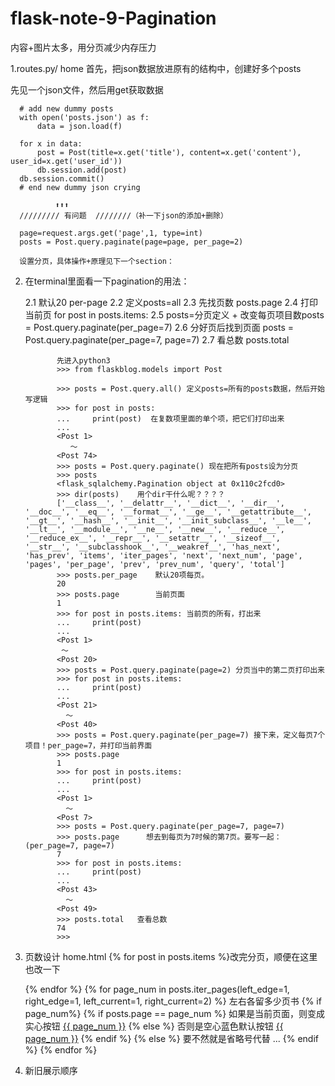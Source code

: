 # flask-note-9-Pagination
内容+图片太多，用分页减少内存压力

1.routes.py/ home
  首先，把json数据放进原有的结构中，创建好多个posts
  
  先见一个json文件，然后用get获取数据
  
      # add new dummy posts
      with open('posts.json') as f:
          data = json.load(f)

      for x in data:
          post = Post(title=x.get('title'), content=x.get('content'), user_id=x.get('user_id')) 
          db.session.add(post)
      db.session.commit()
      # end new dummy json crying 
      
              ⬆️⬆️⬆️
      ///////// 有问题  ////////（补一下json的添加+删除）
      
      page=request.args.get('page',1, type=int)
      posts = Post.query.paginate(page=page, per_page=2)
      
      设置分页，具体操作+原理见下一个section：
  
2. 在terminal里面看一下pagination的用法：
    
    2.1 默认20  per-page
    2.2 定义posts=all
    2.3 先找页数 posts.page
    2.4 打印当前页 for post in posts.items:
    2.5 posts=分页定义  +  改变每页项目数posts = Post.query.paginate(per_page=7) 
    2.6 分好页后找到页面 posts = Post.query.paginate(per_page=7, page=7)
    2.7 看总数 posts.total 
    
              先进入python3
              >>> from flaskblog.models import Post
             
              >>> posts = Post.query.all() 定义posts=所有的posts数据，然后开始写逻辑
              >>> for post in posts:  
              ...     print(post)  在复数项里面的单个项，把它们打印出来
              ... 
              <Post 1>
                 ～
              <Post 74>
              >>> posts = Post.query.paginate() 现在把所有posts设为分页
              >>> posts
              <flask_sqlalchemy.Pagination object at 0x110c2fcd0>
              >>> dir(posts)    用个dir干什么呢？？？？
              ['__class__', '__delattr__', '__dict__', '__dir__', '__doc__', '__eq__', '__format__', '__ge__', '__getattribute__', '__gt__', '__hash__', '__init__', '__init_subclass__', '__le__', '__lt__', '__module__', '__ne__', '__new__', '__reduce__', '__reduce_ex__', '__repr__', '__setattr__', '__sizeof__', '__str__', '__subclasshook__', '__weakref__', 'has_next', 'has_prev', 'items', 'iter_pages', 'next', 'next_num', 'page', 'pages', 'per_page', 'prev', 'prev_num', 'query', 'total']
              >>> posts.per_page    默认20项每页。
              20
              >>> posts.page        当前页面
              1
              >>> for post in posts.items: 当前页的所有，打出来
              ...     print(post)
              ... 
              <Post 1>
               ～
              <Post 20>
              >>> posts = Post.query.paginate(page=2) 分页当中的第二页打印出来
              >>> for post in posts.items:
              ...     print(post)
              ... 
              <Post 21>
                ～
              <Post 40>
              >>> posts = Post.query.paginate(per_page=7) 接下来，定义每页7个项目！per_page=7，并打印当前界面
              >>> posts.page
              1
              >>> for post in posts.items:
              ...     print(post)
              ... 
              <Post 1>
                ～
              <Post 7>
              >>> posts = Post.query.paginate(per_page=7, page=7)
              >>> posts.page      想去到每页为7时候的第7页。要写一起：(per_page=7, page=7)
              7
              >>> for post in posts.items:
              ...     print(post)
              ... 
              <Post 43>
                ～
              <Post 49>
              >>> posts.total   查看总数
              74
              >>> 
    
 3.  页数设计
 home.html
        {% for post in posts.items %}改完分页，顺便在这里也改一下

        {% endfor %}
        {% for page_num in posts.iter_pages(left_edge=1, right_edge=1, left_current=1, right_current=2) %}  左右各留多少页书
          {% if page_num%}
            {% if posts.page == page_num %}     如果是当前页面，则变成实心按钮
              <a class="btn btn-info mb-4" href="{{ url_for('home', page=page_num)}}">{{ page_num }}</a>
            {% else %}      否则是空心蓝色默认按钮
              <a class="btn btn-outline-info mb-4" href="{{ url_for('home', page=page_num)}}">{{ page_num }}</a>
            {% endif %}
          {% else %}      要不然就是省略号代替
            ...
          {% endif %}
        {% endfor %}

4. 新旧展示顺序
